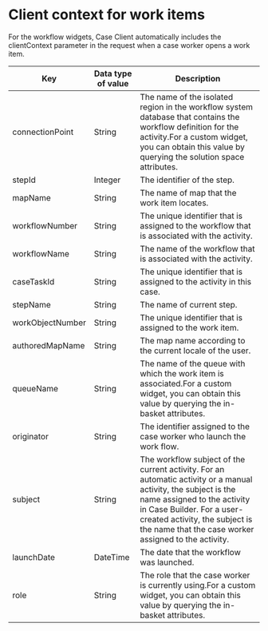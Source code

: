 # Client context for work items

For the workflow widgets, Case Client automatically includes the
clientContext parameter in the request when a case worker opens a work item.

| Key              | Data type of value   | Description                                                                                                                                                                                                                                                         |
|------------------|----------------------|---------------------------------------------------------------------------------------------------------------------------------------------------------------------------------------------------------------------------------------------------------------------|
| connectionPoint  | String               | The name of the isolated region in the workflow system database that contains the workflow definition for the activity.For a custom widget, you can obtain this value by querying the solution space attributes.                                                    |
| stepId           | Integer              | The identifier of the step.                                                                                                                                                                                                                                         |
| mapName          | String               | The name of map that the work item locates.                                                                                                                                                                                                                         |
| workflowNumber   | String               | The unique identifier that is assigned to the workflow that is associated with the activity.                                                                                                                                                                        |
| workflowName     | String               | The name of the workflow that is associated with the activity.                                                                                                                                                                                                      |
| caseTaskId       | String               | The unique identifier that is assigned to the activity in this case.                                                                                                                                                                                                |
| stepName         | String               | The name of current step.                                                                                                                                                                                                                                           |
| workObjectNumber | String               | The unique identifier that is assigned to the work item.                                                                                                                                                                                                            |
| authoredMapName  | String               | The map name according to the current locale of the user.                                                                                                                                                                                                           |
| queueName        | String               | The name of the queue with which the work item is associated.For a custom widget, you can obtain this value by querying the in-basket attributes.                                                                                                                   |
| originator       | String               | The identifier assigned to the case worker who launch the work flow.                                                                                                                                                                                                |
| subject          | String               | The workflow subject of the current activity. For an automatic activity or a manual activity, the subject is the name assigned to the activity in Case Builder. For a user-created activity, the subject is the name that the case worker assigned to the activity. |
| launchDate       | DateTime             | The date that the workflow was launched.                                                                                                                                                                                                                            |
| role             | String               | The role that the case worker is currently using.For a custom widget, you can obtain this value by querying the in-basket attributes.                                                                                                                               |